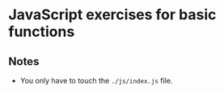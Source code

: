 # JavaScript exercises for basic functions

## Notes

- You only have to touch the `./js/index.js` file.